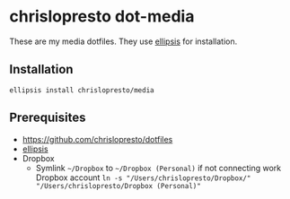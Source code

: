 # chrislopresto dot-media

These are my media dotfiles. They use [ellipsis](https://ellipsis.sh/) for installation.

## Installation

`ellipsis install chrislopresto/media`

## Prerequisites

- https://github.com/chrislopresto/dotfiles
- [ellipsis](https://ellipsis.sh/)
- Dropbox
  - Symlink `~/Dropbox` to `~/Dropbox (Personal)` if not connecting work Dropbox account `ln -s "/Users/chrislopresto/Dropbox/" "/Users/chrislopresto/Dropbox (Personal)"`
